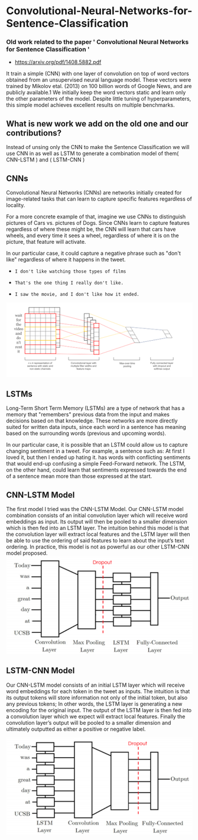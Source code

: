 # Convolutional-Neural-Networks-for-Sentence-Classification

### Old work related to the paper ' Convolutional Neural Networks for Sentence Classification ' 
- https://arxiv.org/pdf/1408.5882.pdf

It train a simple (CNN) with one layer of convolution on top of word vectors obtained from an unsupervised neural language model. These vectors were trained by Mikolov etal. (2013) on 100 billion words of Google News, and are publicly available.1 We initially keep the word vectors static and learn only the other parameters of the model. Despite little tuning of hyperparameters, this simple model achieves excellent results on multiple benchmarks.

## What is new work we add on the old one and our contributions?

Instead of unsing only the CNN to make the Sentence Classification we will use CNN in as well as LSTM to generate a combination model of them( CNN-LSTM ) and ( LSTM-CNN )

## CNNs

Convolutional Neural Networks (CNNs) are networks initially created for image-related tasks that can learn to capture specific features regardless of locality.

For a more concrete example of that, imagine we use CNNs to distinguish pictures of Cars vs. pictures of Dogs. Since CNNs learn to capture features regardless of where these might be, the CNN will learn that cars have wheels, and every time it sees a wheel, regardless of where it is on the picture, that feature will activate.

In our particular case, it could capture a negative phrase such as "don't like" regardless of where it happens in the tweet.

*     I don't like watching those types of films
*     That's the one thing I really don't like.
*     I saw the movie, and I don't like how it ended.

![image.png](CNNs.png)


## LSTMs

Long-Term Short Term Memory (LSTMs) are a type of network that has a memory that "remembers" previous data from the input and makes decisions based on that knowledge. These networks are more directly suited for written data inputs, since each word in a sentence has meaning based on the surrounding words (previous and upcoming words).

In our particular case, it is possible that an LSTM could allow us to capture changing sentiment in a tweet. For example, a sentence such as: At first I loved it, but then I ended up hating it. has words with conflicting sentiments that would end-up confusing a simple Feed-Forward network. The LSTM, on the other hand, could learn that sentiments expressed towards the end of a sentence mean more than those expressed at the start.


## CNN-LSTM Model

The first model I tried was the CNN-LSTM Model. Our CNN-LSTM model combination consists of an initial convolution layer which will receive word embeddings as input. Its output will then be pooled to a smaller dimension which is then fed into an LSTM layer. The intuition behind this model is that the convolution layer will extract local features and the LSTM layer will then be able to use the ordering of said features to learn about the input’s text ordering. In practice, this model is not as powerful as our other LSTM-CNN model proposed.
![image.png](CNN-LSTM_image.png)

## LSTM-CNN Model

Our CNN-LSTM model consists of an initial LSTM layer which will receive word embeddings for each token in the tweet as inputs. The intuition is that its output tokens will store information not only of the initial token, but also any previous tokens; In other words, the LSTM layer is generating a new encoding for the original input. The output of the LSTM layer is then fed into a convolution layer which we expect will extract local features. Finally the convolution layer’s output will be pooled to a smaller dimension and ultimately outputted as either a positive or negative label.

![image.png](LSTM_CNN_image.png)
